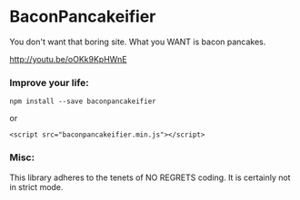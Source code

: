 # BaconPancakeifier

You don't want that boring site. What you WANT is bacon pancakes.

http://youtu.be/oOKk9KpHWnE

### Improve your life:
```
npm install --save baconpancakeifier
```
or
```
<script src="baconpancakeifier.min.js"></script>
```

### Misc:
This library adheres to the tenets of NO REGRETS coding. It is certainly not in strict mode.
